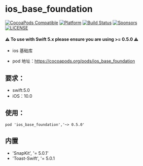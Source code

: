# ios_base_foundation

[![CocoaPods Compatible](https://img.shields.io/cocoapods/v/ios_base_foundation.svg)](https://img.shields.io/cocoapods/v/ios_base_foundation.svg)
[![Platform](https://img.shields.io/cocoapods/p/ios_base_foundation.svg?style=flat)](https://ios_base_foundation.github.io/Alamofire)
[![Build Status](https://travis-ci.org/ios_base_foundation/SnapKit.svg)](https://travis-ci.org/ios_base_foundation/ios_base_foundation)
[![Sponsors](https://opencollective.com/ios_base_foundation/sponsors/badge.svg)](https://opencollective.com/ios_base_foundation/sponsors/badge.svg)
[![LICENSE](https://img.shields.io/cocoapods/l/ios_base_foundation.svg)](https://img.shields.io/cocoapods/l/ios_base_foundation.svg)

#### ⚠️ **To use with Swift 5.x please ensure you are using >= 0.5.0** ⚠️

- ios 基础库

- pod 地址：https://cocoapods.org/pods/ios_base_foundation

## 要求：
- swift:5.0
- iOS：10.0

## 使用：

```
pod 'ios_base_foundation','~> 0.5.0'
```

## 内置

- 'SnapKit', '= 5.0.1'
- 'Toast-Swift', '= 5.0.1


